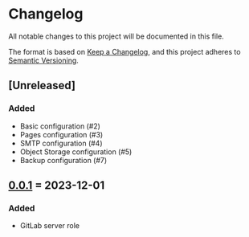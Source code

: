 # Changelog

All notable changes to this project will be documented in this file.

The format is based on [Keep a Changelog](https://keepachangelog.com/en/1.0.0/),
and this project adheres to [Semantic Versioning](https://semver.org/spec/v2.0.0.html).

## [Unreleased]

### Added

- Basic configuration (#2)
- Pages configuration (#3)
- SMTP configuration (#4)
- Object Storage configuration (#5)
- Backup configuration (#7)

## [0.0.1] = 2023-12-01

### Added

- GitLab server role

[0.0.1]: https://git.dubzland.com/dubzland/ansible-collection-gitlab/-/tree/0.0.1

